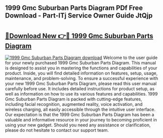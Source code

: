 ## 1999 Gmc Suburban Parts Diagram PDf Free Download - Part-ITj Service Owner Guide JtQjp

# <h2><a href="http://dfoyi4.blite.top/?on=1999+Gmc+Suburban+Parts+Diagram">🔗Download New 👉🔴 1999 Gmc Suburban Parts Diagram</a></h2>

[![1999 Gmc Suburban Parts Diagram download](https://i.imgur.com/lujVjoI.png)](http://dfoyi4.blite.top/?on=1999+Gmc+Suburban+Parts+Diagram)
Welcome to the user guide for your newly purchased 1999 Gmc Suburban Parts Diagram. This manual is designed to assist you in mastering the functions and capabilities of your product. Inside, you will find detailed information on features, setup, usage, maintenance, and problem-solving. To ensure a successful experience with your new 1999 Gmc Suburban Parts Diagram, please read this user manual carefully before use. It includes detailed instructions for product setup, as well as information on how to use its various features and capabilities. 1999 Gmc Suburban Parts Diagram is packed with cutting-edge features, including facial recognition, augmented reality, voice activation, and wireless charging, all easily accessible through the intuitive user interface. Our expectation is that the 1999 Gmc Suburban Parts Diagram has been a valuable and informative resource in your journey to becoming proficient in using your new gadget. Should you need any assistance or clarification, please do not hesitate to contact our support team.
